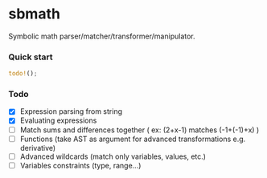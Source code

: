 # sbmath 
Symbolic math parser/matcher/transformer/manipulator.

### Quick start

```rust
todo!();
```

### Todo

- [x] Expression parsing from string
- [x] Evaluating expressions
- [ ] Match sums and differences together ( ex: (2+x-1) matches (-1+(-1)+x) )
- [ ] Functions (take AST as argument for advanced transformations e.g. derivative)
- [ ] Advanced wildcards (match only variables, values, etc.)
- [ ] Variables constraints (type, range...)